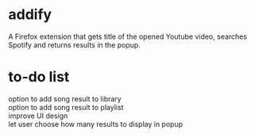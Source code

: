 # addify
A Firefox extension that gets title of the opened Youtube video, searches Spotify and returns results in the popup.

# to-do list
option to add song result to library\
option to add song result to playlist\
improve UI design\
let user choose how many results to display in popup
